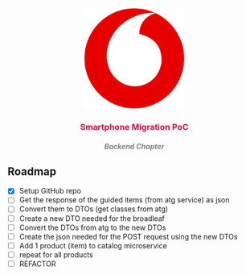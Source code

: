 <!-- PROJECT LOGO -->
<br />
<div align="center">
  <a href="https://github.com/othneildrew/Best-README-Template">
    <img src="images/vodafone.png" alt="Logo" width="200" height="200">
  </a>

  <h3 align="center" style="color:crimson">Smartphone Migration PoC</h3>
  <h5 align="center" style="color:gray">Backend Chapter</h5>
  </div>

<!-- ROADMAP -->
## Roadmap

- [x] Setup GitHub repo
- [ ] Get the response of the guided items (from atg service) as json
- [ ] Convert them to DTOs (get classes from atg)
- [ ] Create a new DTO needed for the broadleaf
- [ ] Convert the DTOs from atg to the new DTOs
- [ ] Create the json needed for the POST request using the new DTOs
- [ ] Add 1 product (item) to catalog microservice
- [ ] repeat for all products
- [ ] REFACTOR
